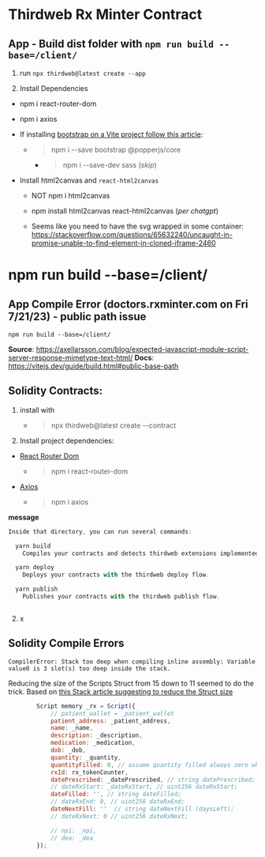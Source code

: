 # Thirdweb Rx Minter Contract

## App - Build dist folder with `npm run build --base=/client/`

1. run `npx thirdweb@latest create --app`

2. Install Dependencies

- npm i react-router-dom

- npm i axios

- If installing [bootstrap on a Vite project follow this article]():

  - > npm i --save bootstrap @popperjs/core
    - > npm i --save-dev sass (_skip_)

- Install html2canvas and `react-html2canvas`

  - NOT npm i html2canvas
  - npm install html2canvas react-html2canvas (_per chatgpt_)

  - Seems like you need to have the svg wrapped in some container: https://stackoverflow.com/questions/65632240/uncaught-in-promise-unable-to-find-element-in-cloned-iframe-2460

# npm run build --base=/client/

## App Compile Error (doctors.rxminter.com on Fri 7/21/23) - public path issue

`npm run build --base=/client/`

**Source**: https://axellarsson.com/blog/expected-javascript-module-script-server-response-mimetype-text-html/
**Docs**: https://vitejs.dev/guide/build.html#public-base-path

## Solidity Contracts:

1. install with

   - > npx thirdweb@latest create --contract

2. Install project dependencies:

- [React Router Dom](https://www.npmjs.com/package/react-router-dom)

  - > npm i react-router-dom

- [Axios](https://www.npmjs.com/package/axios)
  - > npm i axios

**message**

```js
Inside that directory, you can run several commands:

  yarn build
    Compiles your contracts and detects thirdweb extensions implemented on them.

  yarn deploy
    Deploys your contracts with the thirdweb deploy flow.

  yarn publish
    Publishes your contracts with the thirdweb publish flow.



```

2. x

## Solidity Compile Errors

`CompilerError: Stack too deep when compiling inline assembly: Variable value0 is 3 slot(s) too deep inside the stack.`

Reducing the size of the Scripts Struct from 15 down to 11 seemed to do the trick.
Based on [this Stack article suggesting to reduce the Struct size](https://ethereum.stackexchange.com/questions/144578/stack-too-deep-when-compiling-inline-assembly-variable-headstart)

```js
        Script memory _rx = Script({
            // patient_wallet = _patient_wallet
            patient_address: _patient_address,
            name: _name,
            description: _description,
            medication: _medication,
            dob: _dob,
            quantity: _quantity,
            quantityFilled: 0, // assume quantity filled always zero when script written.
            rxId: rx_tokenCounter,
            datePrescribed: _datePrescribed, // string datePrescribed;
            // dateRxStart: _dateRxStart, // uint256 dateRxStart;
            dateFilled: '', // string dateFilled;
            // dateRxEnd: 0, // uint256 dateRxEnd;
            dateNextFill: ''  // string dateNextFill (daysLeft);
            // dateRxNext: 0 // uint256 dateRxNext;

            // npi: _npi,
            // dea: _dea
        });

```

